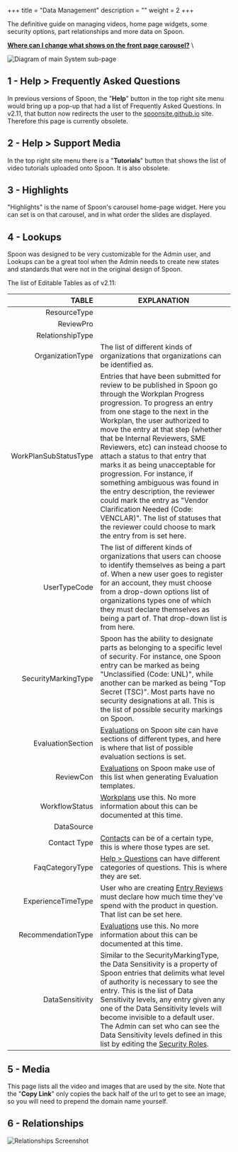 +++
title = "Data Management"
description = ""
weight = 2
+++
 
 The definitive guide on managing videos, home page widgets, some security options, part relationships and more data on Spoon. 

[__Where can I change what shows on the front page carousel?__](/applicationadmin/datamanagement/#Highlights)   \

 <!--more-->

 ![Diagram of main System sub-page](/images/AppAdmin/DataManagementMapping.png)

<a name="HelpFrequentlyAskedQuestions"></a>

## 1 - Help > Frequently Asked Questions
In previous versions of Spoon, the "__Help__" button in the top right site menu would bring up a pop-up that had a list of Frequently Asked Questions. In v2.11, that button now redirects the user to the [spoonsite.github.io](https://spoonsite.github.io/) site. Therefore this page is currently obsolete.

## 2 - Help > Support Media
In the top right site menu there is a "__Tutorials__" button that shows the list of video tutorials uploaded onto Spoon. It is also obsolete.

<a name="Highlights"></a>

## 3 - Highlights
"Highlights" is the name of Spoon's carousel home-page widget. Here you can set is on that carousel, and in what order the slides are displayed. 

<a name="Lookups"></a>

## 4 - Lookups
Spoon was designed to be very customizable for the Admin user, and Lookups can be a great tool when the Admin needs to create new states and standards that were not in the original design of Spoon. 

The list of Editable Tables as of v2.11:
 
 TABLE | EXPLANATION
-----------------: | ----------- 
ResourceType | 
ReviewPro | 
RelationshipType | 
OrganizationType | The list of different kinds of organizations that organizations can be identified as.
WorkPlanSubStatusType | Entries that have been submitted for review to be published in Spoon go through the Workplan Progress progression. To progress an entry from one stage to the next in the Workplan, the user authorized to move the entry at that step (whether that be Internal Reviewers, SME Reviewers, etc) can instead choose to attach a status to that entry that marks it as being unacceptable for progression. For instance, if something ambiguous was found in the entry description, the reviewer could mark the entry as "Vendor Clarification Needed (Code: VENCLAR)". The list of statuses that the reviewer could choose to mark the entry from is set here.
UserTypeCode |  The list of different kinds of organizations that users can choose to identify themselves as being a part of. When a new user goes to register for an account, they must choose from a drop-down options list of organizations types one of which they must declare themselves as being a part of. That drop-down list is from here.
SecurityMarkingType | Spoon has the ability to designate parts as belonging to a specific level of security. For instance, one Spoon entry can be marked as being "Unclassified (Code: UNL)", while another can be marked as being "Top Secret (TSC)". Most parts have no security designations at all. This is the list of possible security markings on Spoon.
EvaluationSection | [Evaluations](../evaluations/) on Spoon site can have sections of different types, and here is where that list of possible evaluation sections is set.
ReviewCon | [Evaluations](../evaluations/) on Spoon make use of this list when generating Evaluation templates.
WorkflowStatus | [Workplans](../workplans) use this. No more information about this can be documented at this time.
DataSource | 
Contact Type | [Contacts](../userdata/#Contacts) can be of a certain type, this is where those types are set. 
FaqCategoryType | [Help > Questions](#HelpFrequentlyAskedQuestionis) can have different categories of questions. This is where they are set. 
ExperienceTimeType | User who are creating [Entry Reviews](../userdata/#UserDataReviews) must declare how much time they've spend with the product in question. That list can be set here. 
RecommendationType | [Evaluations](../evaluations/) use this. No more information about this can be documented at this time.
DataSensitivity | Similar to the SecurityMarkingType, the Data Sensitivity is a property of Spoon entries that delimits what level of authority is necessary to see the entry. This is the list of Data Sensitivity levels, any entry given any one of the Data Sensitivity levels will become invisible to a default user. The Admin can set who can see the Data Sensitivity levels defined in this list by editing the [Security Roles](../SecurityRoles/#DefaultDataRestrictions).

<a name="Media"></a>

## 5 - Media
This page lists all the video and images that are used by the site. Note that the "__Copy Link__" only copies the back half of the url to get to see an image, so you will need to prepend the domain name yourself.

<a name="Relationships"></a>

## 6 - Relationships
![Relationships Screenshot](/images/AppAdmin/DataManagementRelationships.png)

